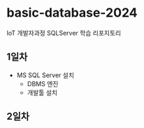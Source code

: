 # basic-database-2024
IoT 개발자과정 SQLServer 학습 리포지토리

## 1일차
- MS SQL Server 설치
    - DBMS 엔진
    - 개발툴 설치

## 2일차